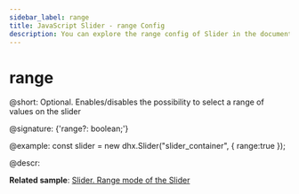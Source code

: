 ```yaml
---
sidebar_label: range
title: JavaScript Slider - range Config 
description: You can explore the range config of Slider in the documentation of the DHTMLX JavaScript UI library. Browse developer guides and API reference, try out code examples and live demos, and download a free 30-day evaluation version of DHTMLX Suite 7.
---
```


# range

@short: Optional. Enables/disables the possibility to select a range of values on the slider

@signature: {'range?: boolean;'}

@example:
const slider = new dhx.Slider("slider_container", { 
    range:true
});

@descr:

**Related sample**: [Slider. Range mode of the Slider](https://snippet.dhtmlx.com/nfdr84oy)

[comment]: # (@related: slider/initializing_slider.md#configuration-properties slider/configuring_slider.md#range-mode slider/range_slider.md)
